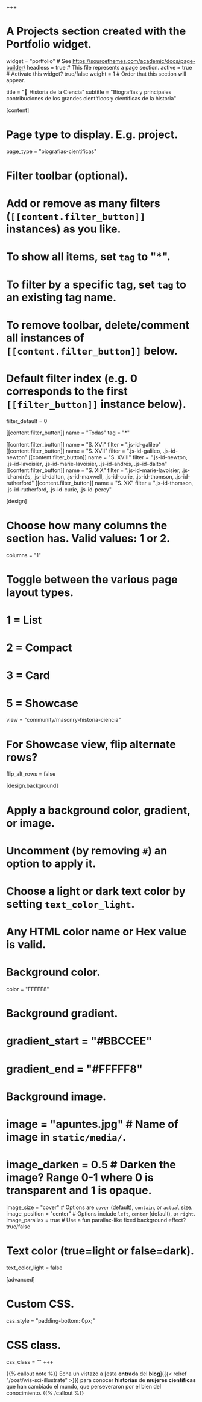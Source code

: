 +++
# A Projects section created with the Portfolio widget.
widget = "portfolio"  # See https://sourcethemes.com/academic/docs/page-builder/
headless = true  # This file represents a page section.
active = true  # Activate this widget? true/false
weight = 1  # Order that this section will appear.

title = "📖 Historia de la Ciencia"
subtitle = "Biografías y principales contribuciones de los grandes científicos y científicas de la historia"

[content]
  # Page type to display. E.g. project.
  page_type = "biografias-cientificas"

  # Filter toolbar (optional).
  # Add or remove as many filters (`[[content.filter_button]]` instances) as you like.
  # To show all items, set `tag` to "*".
  # To filter by a specific tag, set `tag` to an existing tag name.
  # To remove toolbar, delete/comment all instances of `[[content.filter_button]]` below.

  # Default filter index (e.g. 0 corresponds to the first `[[filter_button]]` instance below).
  filter_default = 0

  [[content.filter_button]]
    name = "Todas"
    tag = "*"

  [[content.filter_button]]
    name = "S. XVI"
    filter = ".js-id-galileo"
  [[content.filter_button]]
    name = "S. XVII"
    filter = ".js-id-galileo, .js-id-newton"
  [[content.filter_button]]
    name = "S. XVIII"
    filter = ".js-id-newton, .js-id-lavoisier, .js-id-marie-lavoisier, .js-id-andrés, .js-id-dalton"
  [[content.filter_button]]
    name = "S. XIX"
    filter = ".js-id-marie-lavoisier, .js-id-andrés, .js-id-dalton, .js-id-maxwell, .js-id-curie, .js-id-thomson, .js-id-rutherford"
   [[content.filter_button]]
    name = "S. XX"
    filter = ".js-id-thomson, .js-id-rutherford, .js-id-curie, .js-id-perey"

[design]
  # Choose how many columns the section has. Valid values: 1 or 2.
  columns = "1"

  # Toggle between the various page layout types.
  #   1 = List
  #   2 = Compact
  #   3 = Card
  #   5 = Showcase
  view = "community/masonry-historia-ciencia"

  # For Showcase view, flip alternate rows?
  flip_alt_rows = false

[design.background]
  # Apply a background color, gradient, or image.
  #   Uncomment (by removing `#`) an option to apply it.
  #   Choose a light or dark text color by setting `text_color_light`.
  #   Any HTML color name or Hex value is valid.

  # Background color.
  color = "FFFFF8"

  # Background gradient.
  # gradient_start = "#BBCCEE"
  # gradient_end = "#FFFFF8"

  # Background image.
  # image = "apuntes.jpg"  # Name of image in `static/media/`.
  # image_darken = 0.5  # Darken the image? Range 0-1 where 0 is transparent and 1 is opaque.
  image_size = "cover"  #  Options are `cover` (default), `contain`, or `actual` size.
  image_position = "center"  # Options include `left`, `center` (default), or `right`.
  image_parallax = true  # Use a fun parallax-like fixed background effect? true/false

  # Text color (true=light or false=dark).
  text_color_light = false

[advanced]
 # Custom CSS.
 css_style = "padding-bottom: 0px;"

 # CSS class.
 css_class = ""
+++

{{% callout note %}}
Echa un vistazo a [esta **entrada** del **blog**]({{< relref "/post/wis-sci-illustrate" >}}) para conocer **historias** de **mujeres científicas** que han cambiado el mundo, que perseveraron por el bien del conocimiento.
{{% /callout %}}